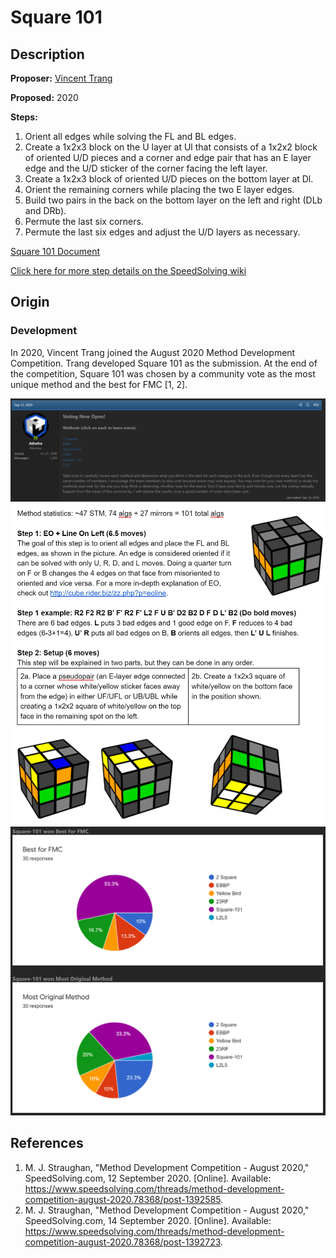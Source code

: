 # Square 101

## Description

**Proposer:** [Vincent Trang](CubingContributors/MethodDevelopers.md#trang-vincent-trangium)

**Proposed:** 2020

**Steps:**

1. Orient all edges while solving the FL and BL edges.
2. Create a 1x2x3 block on the U layer at Ul that consists of a 1x2x2 block of oriented U/D pieces and a corner and edge pair that has an E layer edge and the U/D sticker of the corner facing the left layer.
3. Create a 1x2x3 block of oriented U/D pieces on the bottom layer at Dl.
4. Orient the remaining corners while placing the two E layer edges.
5. Build two pairs in the back on the bottom layer on the left and right (DLb and DRb).
6. Permute the last six corners.
7. Permute the last six edges and adjust the U/D layers as necessary.

[Square 101 Document](https://docs.google.com/document/d/1RSNk6LSQPGwZgh99ykikuBzfyra7tLY9UQiBTibRzLo/edit?usp=sharing)

[Click here for more step details on the SpeedSolving wiki](https://www.speedsolving.com/wiki/index.php?title=Square-101)

## Origin

### Development

In 2020, Vincent Trang joined the August 2020 Method Development Competition. Trang developed Square 101 as the submission. At the end of the competition, Square 101 was chosen by a community vote as the most unique method and the best for FMC [1, 2].

![](img/Square101/Comp.png)
![](img/Square101/Doc.png)
![](img/Square101/Results.png)

## References

1. M. J. Straughan, "Method Development Competition - August 2020," SpeedSolving.com, 12 September 2020. [Online]. Available: https://www.speedsolving.com/threads/method-development-competition-august-2020.78368/post-1392585.
2. M. J. Straughan, "Method Development Competition - August 2020," SpeedSolving.com, 14 September 2020. [Online]. Available: https://www.speedsolving.com/threads/method-development-competition-august-2020.78368/post-1392723.
